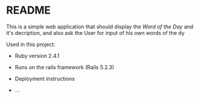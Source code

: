 # README

This is a simple web application that should display the *Word of the Day* and it's decription, and also ask the User for input of his own words of the dy

Used in this project:

* Ruby version 2.4.1

* Runs on the rails framework (Rails 5.2.3)

* Deployment instructions

* ...
